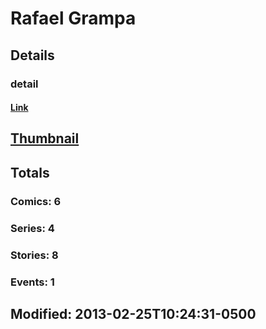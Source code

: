 # Rafael  Grampa 
## Details
### detail
#### [Link](http://marvel.com/comics/creators/11396/rafael_grampa?utm_campaign=apiRef&utm_source=225578a89fc76f3d20fbffda5d17a88d)
## [Thumbnail](http://i.annihil.us/u/prod/marvel/i/mg/b/40/image_not_available.jpg)
## Totals
### Comics: 6
### Series: 4
### Stories: 8
### Events: 1
## Modified: 2013-02-25T10:24:31-0500
